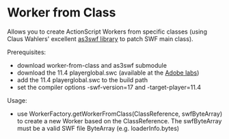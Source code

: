 Worker from Class
=================

Allows you to create ActionScript Workers from specific classes (using Claus Wahlers' excellent [as3swf library](https://github.com/claus/as3swf) to patch SWF main class).

Prerequisites:
- download worker-from-class and as3swf submodule
- download the 11.4 playerglobal.swc (available at the [Adobe labs](http://labs.adobe.com/downloads/flashplayer11-4.html))
- add the 11.4 playerglobal.swc to the build path
- set the compiler options -swf-version=17 and -target-player=11.4

Usage:
- use WorkerFactory.getWorkerFromClass(ClassReference, swfByteArray) to create a new Worker based on the ClassReference. The swfByteArray must be a valid SWF file ByteArray (e.g. loaderInfo.bytes)
